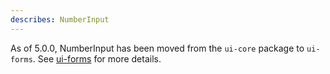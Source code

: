 ```yaml
---
describes: NumberInput
---
```


As of 5.0.0, NumberInput has been moved from the `ui-core` package to `ui-forms`.
See [ui-forms](#ui-forms) for more details.

